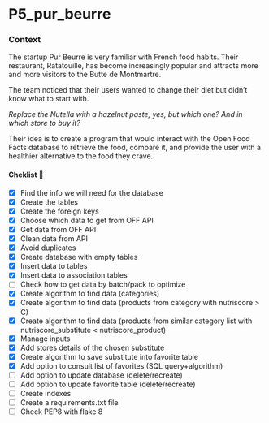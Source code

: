 # P5_pur_beurre

### Context
The startup Pur Beurre is very familiar with French food habits. Their restaurant, Ratatouille, has become increasingly popular and attracts more and more visitors to the Butte de Montmartre.

The team noticed that their users wanted to change their diet but didn’t know what to start with. 

_Replace the Nutella with a hazelnut paste, yes, but which one? And in which store to buy it?_ 

Their idea is to create a program that would interact with the Open Food Facts database to retrieve the food, compare it, and provide the user with a healthier alternative to the food they crave.

#### Cheklist :memo:
- [x] Find the info we will need for the database
- [x] Create the tables
- [x] Create the foreign keys
- [x] Choose which data to get from OFF API
- [x] Get data from OFF API
- [x] Clean data from API
- [x] Avoid duplicates
- [x] Create database with empty tables
- [x] Insert data to tables
- [x] Insert data to association tables
- [ ] Check how to get data by batch/pack to optimize
- [x] Create algorithm to find data (categories)
- [x] Create algorithm to find data (products from category with nutriscore > C)
- [x] Create algorithm to find data (products from similar category list with nutriscore_substitute < nutriscore_product)
- [x] Manage inputs
- [x] Add stores details of the chosen substitute
- [x] Create algorithm to save substitute into favorite table
- [x] Add option to consult list of favorites (SQL query+algorithm)
- [ ] Add option to update database (delete/recreate)
- [ ] Add option to update favorite table (delete/recreate)
- [ ] Create indexes
- [ ] Create a requirements.txt file
- [ ] Check PEP8 with flake 8
